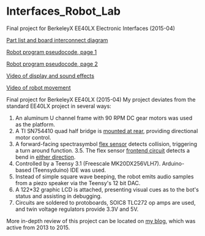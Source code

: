 # Interfaces_Robot_Lab
Final project for BerkeleyX EE40LX Electronic Interfaces (2015-04)

[Part list and board interconnect diagram](https://github.com/cms-/Interfaces_Robot_Lab/blob/master/007.jpg)

[Robot program pseudocode, page 1](https://github.com/cms-/Interfaces_Robot_Lab/blob/master/008.jpg)

[Robot program pseudocode, page 2](https://github.com/cms-/Interfaces_Robot_Lab/blob/master/009.jpg)

[Video of display and sound effects](https://www.youtube.com/watch?v=8A6rcPg1f8o)

[Video of robot movement](https://www.youtube.com/watch?v=O2uhIjSmHSg)

Final project for BerkeleyX EE40LX (2015-04)
My project deviates from the standard EE40LX project in several ways:

1. An aluminum U channel frame with 90 RPM DC gear motors was used as the platform.
2. A TI SN754410 quad half bridge is [mounted at rear](https://github.com/cms-/Interfaces_Robot_Lab/blob/master/GGM5Umn.jpg), providing directional motor control.
3. A forward-facing spectrasymbol [flex sensor](https://github.com/cms-/Interfaces_Robot_Lab/blob/master/qsmzJAh.jpg) detects collision, triggering a turn around function.
3.5. The flex sensor [frontend circuit](https://github.com/cms-/Interfaces_Robot_Lab/blob/master/8LE9uAw.png) detects a bend in [either direction](https://github.com/cms-/Interfaces_Robot_Lab/blob/master/LsIqCDJ.png).
4. Controlled by a Teensy 3.1 (Freescale MK20DX256VLH7). Arduino-based (Teensyduino) IDE was used.
5. Instead of simple square wave beeping, the robot emits audio samples from a piezo speaker via the Teensy's 12 bit DAC.
6. A 122*32 graphic LCD is attached, presenting visual cues as to the bot's status and assisting in debugging.
7. Circuits are soldered to protoboards, SOIC8 TLC272 op amps are used, and twin voltage regulators provide 3.3V and 5V.

More in-depth review of this project can be located on [my blog](https://hellocrispyking.wordpress.com/), which was active from 2013 to 2015.
